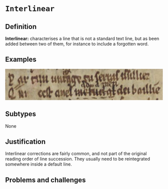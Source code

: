 # `Interlinear`

## Definition

**Interlinear:** characterises a line that is not a standard text line, but as been added between two of them, for instance to include a forgotten word.

## Examples

<img src="btv1b6000371s_f21_inter.jpg" height="100px">

## Subtypes

None

## Justification

Interlinear corrections are fairly common, and not part of the original reading order of line succession. They usually need to be reintegrated somewhere inside a default line.

## Problems and challenges


